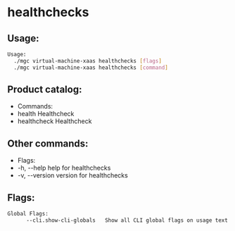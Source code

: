 # healthchecks

## Usage:
```bash
Usage:
  ./mgc virtual-machine-xaas healthchecks [flags]
  ./mgc virtual-machine-xaas healthchecks [command]
```

## Product catalog:
- Commands:
- health      Healthcheck
- healthcheck Healthcheck

## Other commands:
- Flags:
- -h, --help      help for healthchecks
- -v, --version   version for healthchecks

## Flags:
```bash
Global Flags:
      --cli.show-cli-globals   Show all CLI global flags on usage text
```

